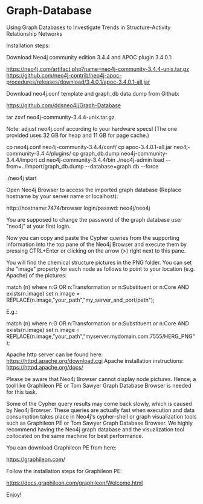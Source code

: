 # Graph-Database
Using Graph Databases to Investigate Trends in Structure-Activity Relationship Networks


Installation steps:

Download Neo4j community edition 3.4.4 and APOC plugin 3.4.0.1:

https://neo4j.com/artifact.php?name=neo4j-community-3.4.4-unix.tar.gz
https://github.com/neo4j-contrib/neo4j-apoc-procedures/releases/download/3.4.0.1/apoc-3.4.0.1-all.jar

Download neo4j.conf template and graph_db data dump from Github:

https://github.com/ddsneo4j/Graph-Database



tar zxvf neo4j-community-3.4.4-unix.tar.gz

Note: adjust neo4j.conf according to your hardware specs!
(The one provided uses 32 GB for heap and 11 GB for page cache.)

cp neo4j.conf neo4j-community-3.4.4/conf/
cp apoc-3.4.0.1-all.jar neo4j-community-3.4.4/plugins/
cp graph_db.dump neo4j-community-3.4.4/import
cd neo4j-community-3.4.4/bin
./neo4j-admin load --from=../import/graph_db.dump --database=graph.db --force

./neo4j start

Open Neo4j Browser to access the imported graph database
(Replace hostname by your server name or localhost):

http://hostname:7474/browser 
login/passwd: neo4j/neo4j

You are supposed to change the password of the graph database user "neo4j" at your first login.

Now you can copy and paste the Cypher queries from the supporting information into the top pane of
the Neo4j Browser and execute them by pressing CTRL+Enter or clicking on the arrow (>) right next to this pane.

You will find the chemical structure pictures in the PNG folder. You can set the "image" property for each node 
as follows to point to your location (e.g. Apache) of the pictures:

match (n) 
where n:G OR n:Transformation or n:Substituent or n:Core AND exists(n.image)
set n.image = REPLACE(n.image,"your_path","my_server_and_port/path");

E.g.:

match (n) 
where n:G OR n:Transformation or n:Substituent or n:Core AND exists(n.image)
set n.image = REPLACE(n.image,"your_path","myserver.mydomain.com:7555/HERG_PNG");

Apache http server can be found here: https://httpd.apache.org/download.cgi
Apache installation instructions: https://httpd.apache.org/docs/

Please be aware that Neo4j Browser cannot display node pictures. Hence, a tool like Graphileon PE or Tom Sawyer Graph 
Database Browser is needed for this task.

Some of the Cypher query results may come back slowly, which is caused by Neo4j Browser. These queries are actually
fast when execution and data consumption takes place in Neo4j's cypher-shell or graph visualization tools such as Graphileon PE or 
Tom Sawyer Graph Database Browser. We highly recommend having the Neo4j graph database and the visualization tool collocated 
on the same machine for best performance.

You can download Graphileon PE from here:

https://graphileon.com/

Follow the installation steps for Graphileon PE:

https://docs.graphileon.com/graphileon/Welcome.html

Enjoy!
